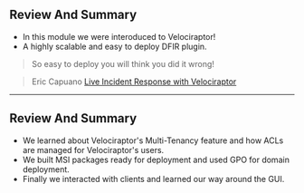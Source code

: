 <!-- .slide: class="content" -->

## Review And Summary

* In this module we were interoduced to Velociraptor!
* A highly scalable and easy to deploy DFIR plugin.

> So easy to deploy you will think you did it wrong!

> Eric Capuano [Live Incident Response with Velociraptor](https://www.youtube.com/watch?v=Q1IoGX--814&t=1651s)


---

<!-- .slide: class="content" -->
## Review And Summary

* We learned about Velociraptor's Multi-Tenancy feature and how ACLs
  are managed for Velociraptor's users.
* We built MSI packages ready for deployment and used GPO for domain
  deployment.
* Finally we interacted with clients and learned our way around the
  GUI.
